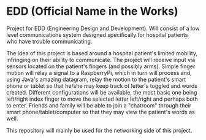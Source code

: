 # EDD (Official Name in the Works)
Project for EDD (Engineering Design and Development). Will consist of a low level communications system designed specifically for hospital patients who have trouble communicating.

The idea of this project is based around a hospital patient's limited mobility, infringing on their ability to communicate. The project will receive input via sensors located on the patient's fingers (and possibly arms). Simple finger motion will relay a signal to a RaspberryPi, which in turn will process and, using Java's amazing datagram, relay the motion to the patient's smart phone or tablet so that he/she may keep track of letter's toggled and words created. Different configurations will be available, the most basic one being left/right index finger to move the selected letter left/right and perhaps both to enter. Friends and family will be able to join a "chatroom" through their smart phone/tablet/computer so that they may view the patient's words as well.

This repository will mainly be used for the networking side of this project.
